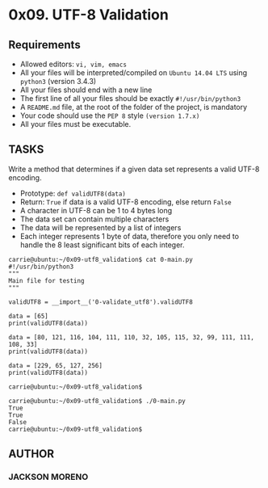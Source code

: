 # 0x09. UTF-8 Validation

## Requirements

+ Allowed editors: `vi, vim, emacs`
+ All your files will be interpreted/compiled on `Ubuntu 14.04 LTS` using `python3` (version 3.4.3)
+ All your files should end with a new line
+ The first line of all your files should be exactly `#!/usr/bin/python3`
+ A `README.md` file, at the root of the folder of the project, is mandatory
+ Your code should use the `PEP 8` style `(version 1.7.x)`
+ All your files must be executable.

## TASKS

Write a method that determines if a given data set represents a valid UTF-8 encoding.

+ Prototype: `def validUTF8(data)`
+ Return: `True` if data is a valid UTF-8 encoding, else return `False`
+ A character in UTF-8 can be 1 to 4 bytes long
+ The data set can contain multiple characters
+ The data will be represented by a list of integers
+ Each integer represents 1 byte of data, therefore you only need to handle the 8 least significant bits of each integer.

```
carrie@ubuntu:~/0x09-utf8_validation$ cat 0-main.py
#!/usr/bin/python3
"""
Main file for testing
"""

validUTF8 = __import__('0-validate_utf8').validUTF8

data = [65]
print(validUTF8(data))

data = [80, 121, 116, 104, 111, 110, 32, 105, 115, 32, 99, 111, 111, 108, 33]
print(validUTF8(data))

data = [229, 65, 127, 256]
print(validUTF8(data))

carrie@ubuntu:~/0x09-utf8_validation$
```

```
carrie@ubuntu:~/0x09-utf8_validation$ ./0-main.py
True
True
False
carrie@ubuntu:~/0x09-utf8_validation$
```

## AUTHOR

### JACKSON MORENO
